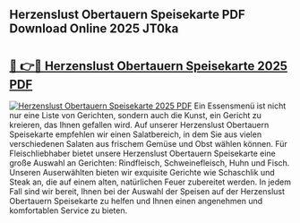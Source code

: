 ## Herzenslust Obertauern Speisekarte PDF Download Online 2025 JT0ka

# <h2><a href="http://gcckf9i.nevu.top/?p=Herzenslust+Obertauern+Speisekarte">🔗 👉🔴 Herzenslust Obertauern Speisekarte 2025 PDF</a></h2>

[![Herzenslust Obertauern Speisekarte 2025 PDF](https://i.imgur.com/dBaPXMq.png)](http://gcckf9i.nevu.top/?p=Herzenslust+Obertauern+Speisekarte)
Ein Essensmenü ist nicht nur eine Liste von Gerichten, sondern auch die Kunst, ein Gericht zu kreieren, das Ihnen gefallen wird. Auf unserer Herzenslust Obertauern Speisekarte empfehlen wir einen Salatbereich, in dem Sie aus vielen verschiedenen Salaten aus frischem Gemüse und Obst wählen können. Für Fleischliebhaber bietet unsere Herzenslust Obertauern Speisekarte eine große Auswahl an Gerichten: Rindfleisch, Schweinefleisch, Huhn und Fisch. Unseren Auserwählten bieten wir exquisite Gerichte wie Schaschlik und Steak an, die auf einem alten, natürlichen Feuer zubereitet werden. In jedem Fall sind wir bereit, Ihnen bei der Auswahl der Speisen auf der Herzenslust Obertauern Speisekarte zu helfen und Ihnen einen angenehmen und komfortablen Service zu bieten.
